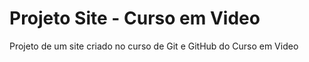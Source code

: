 # Projeto Site - Curso em Video
 Projeto de um site criado no curso de Git e GitHub do Curso em Video
